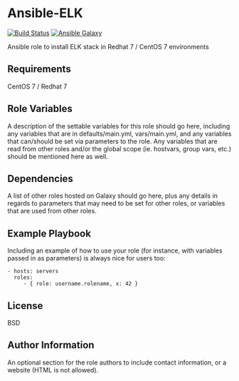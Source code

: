 Ansible-ELK
=========
[![Build Status](https://travis-ci.org/bingoarunprasath/ansible-elk.svg?branch=master)](https://travis-ci.org/bingoarunprasath/ansible-elk) [![Ansible Galaxy](https://img.shields.io/badge/galaxy-bingoarunprasath.elk-660198.svg)](https://galaxy.ansible.com/bingoarunprasath/elk/)

Ansible role to install ELK stack in Redhat 7 / CentOS 7 environments

Requirements
------------

CentOS 7 / Redhat 7

Role Variables
--------------

A description of the settable variables for this role should go here, including any variables that are in defaults/main.yml, vars/main.yml, and any variables that can/should be set via parameters to the role. Any variables that are read from other roles and/or the global scope (ie. hostvars, group vars, etc.) should be mentioned here as well.

Dependencies
------------

A list of other roles hosted on Galaxy should go here, plus any details in regards to parameters that may need to be set for other roles, or variables that are used from other roles.

Example Playbook
----------------

Including an example of how to use your role (for instance, with variables passed in as parameters) is always nice for users too:

    - hosts: servers
      roles:
         - { role: username.rolename, x: 42 }

License
-------

BSD

Author Information
------------------

An optional section for the role authors to include contact information, or a website (HTML is not allowed).
